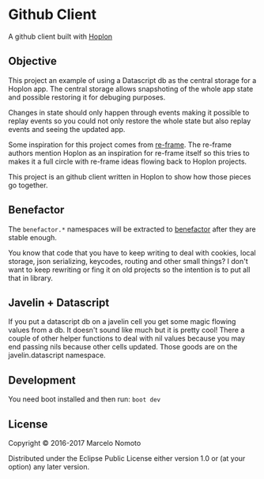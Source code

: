 # Github Client
A github client built with [Hoplon][hoplon]

## Objective
This project an example of using a Datascript db as the central storage for a
Hoplon app. The central storage allows snapshoting of the whole app state and
possible restoring it for debuging purposes.

Changes in state should only happen through events making it possible to replay
events so you could not only restore the whole state but also replay events and
seeing the updated app.

Some inspiration for this project comes from [re-frame][re-frame]. The re-frame
authors mention Hoplon as an inspiration for re-frame itself so this tries to
makes it a full circle with re-frame ideas flowing back to Hoplon projects.

This project is an github client written in Hoplon to show how those pieces go
together.

## Benefactor
The `benefactor.*` namespaces will be extracted to [benefactor][benefactor]
after they are stable enough.

You know that code that you have to keep writing to deal with cookies, local
storage, json serializing, keycodes, routing and other small things? I don't
want to keep rewriting or fing it on old projects so the intention is to put
all that in library.

## Javelin + Datascript
If you put a datascript db on a javelin cell you get some magic flowing values
from a db. It doesn't sound like much but it is pretty cool! There a couple of
other helper functions to deal with nil values because you may end passing nils
because other cells updated.  Those goods are on the javelin.datascript
namespace.

## Development
You need boot installed and then run:
`boot dev`

[hoplon]: https://hoplon.io
[re-frame]: https://github.com/Day8/re-frame
[benefactor]: https://github.com/mynomoto/benefactor

## License

Copyright © 2016-2017 Marcelo Nomoto

Distributed under the Eclipse Public License either version 1.0 or (at
your option) any later version.
